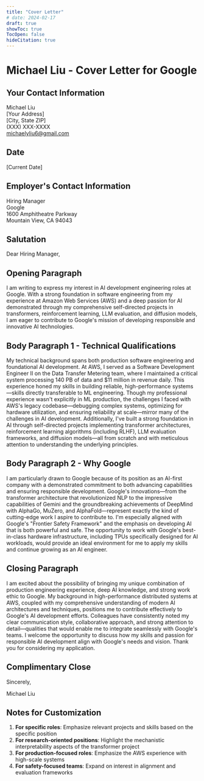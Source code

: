```yaml
---
title: "Cover Letter"
# date: 2024-02-17
draft: true
showToc: true
TocOpen: false
hideCitation: true
---
```


# Michael Liu - Cover Letter for Google

## Your Contact Information
Michael Liu  
[Your Address]  
[City, State ZIP]  
(XXX) XXX-XXXX  
michaelyliu6@gmail.com  

## Date
[Current Date]

## Employer's Contact Information
Hiring Manager  
Google  
1600 Amphitheatre Parkway  
Mountain View, CA 94043  

## Salutation
Dear Hiring Manager,

## Opening Paragraph
I am writing to express my interest in AI development engineering roles at Google. With a strong foundation in software engineering from my experience at Amazon Web Services (AWS) and a deep passion for AI demonstrated through my comprehensive self-directed projects in transformers, reinforcement learning, LLM evaluation, and diffusion models, I am eager to contribute to Google's mission of developing responsible and innovative AI technologies.

## Body Paragraph 1 - Technical Qualifications
My technical background spans both production software engineering and foundational AI development. At AWS, I served as a Software Development Engineer II on the Data Transfer Metering team, where I maintained a critical system processing 140 PB of data and $11 million in revenue daily. This experience honed my skills in building reliable, high-performance systems—skills directly transferable to ML engineering. Though my professional experience wasn't explicitly in ML production, the challenges I faced with AWS's legacy codebase—debugging complex systems, optimizing for hardware utilization, and ensuring reliability at scale—mirror many of the challenges in AI development. Additionally, I've built a strong foundation in AI through self-directed projects implementing transformer architectures, reinforcement learning algorithms (including RLHF), LLM evaluation frameworks, and diffusion models—all from scratch and with meticulous attention to understanding the underlying principles.

## Body Paragraph 2 - Why Google
I am particularly drawn to Google because of its position as an AI-first company with a demonstrated commitment to both advancing capabilities and ensuring responsible development. Google's innovations—from the transformer architecture that revolutionized NLP to the impressive capabilities of Gemini and the groundbreaking achievements of DeepMind with AlphaGo, MuZero, and AlphaFold—represent exactly the kind of cutting-edge work I aspire to contribute to. I'm especially aligned with Google's "Frontier Safety Framework" and the emphasis on developing AI that is both powerful and safe. The opportunity to work with Google's best-in-class hardware infrastructure, including TPUs specifically designed for AI workloads, would provide an ideal environment for me to apply my skills and continue growing as an AI engineer.

## Closing Paragraph
I am excited about the possibility of bringing my unique combination of production engineering experience, deep AI knowledge, and strong work ethic to Google. My background in high-performance distributed systems at AWS, coupled with my comprehensive understanding of modern AI architectures and techniques, positions me to contribute effectively to Google's AI development efforts. Colleagues have consistently noted my clear communication style, collaborative approach, and strong attention to detail—qualities that would enable me to integrate seamlessly with Google's teams. I welcome the opportunity to discuss how my skills and passion for responsible AI development align with Google's needs and vision. Thank you for considering my application.

## Complimentary Close
Sincerely,

Michael Liu

## Notes for Customization

1. **For specific roles**: Emphasize relevant projects and skills based on the specific position
2. **For research-oriented positions**: Highlight the mechanistic interpretability aspects of the transformer project
3. **For production-focused roles**: Emphasize the AWS experience with high-scale systems
4. **For safety-focused teams**: Expand on interest in alignment and evaluation frameworks

